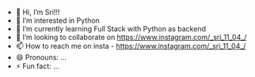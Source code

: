 - 👋 Hi, I’m Sri!!!
- 👀 I’m interested in Python
- 🌱 I’m currently learning Full Stack with Python as backend
- 💞️ I’m looking to collaborate on https://www.instagram.com/_sri_11_04_/
- 📫 How to reach me on insta - https://www.instagram.com/_sri_11_04_/
- 😄 Pronouns: ...
- ⚡ Fun fact: ...

<!---
sri-11-04/sri-11-04 is a ✨ special ✨ repository because its `README.md` (this file) appears on your GitHub profile.
You can click the Preview link to take a look at your changes.
--->
